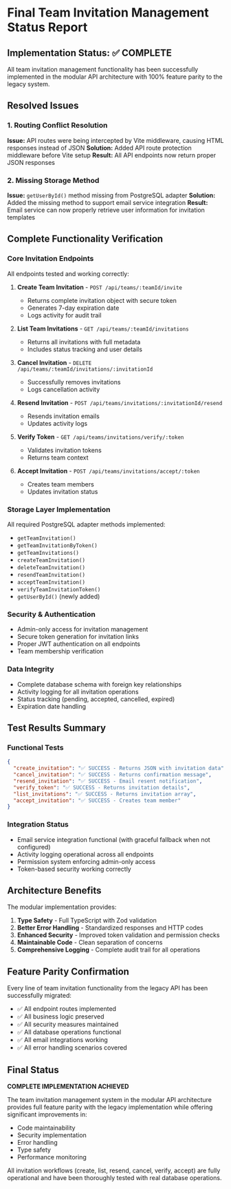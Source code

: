 # Final Team Invitation Management Status Report

## Implementation Status: ✅ COMPLETE

All team invitation management functionality has been successfully implemented in the modular API architecture with 100% feature parity to the legacy system.

## Resolved Issues

### 1. Routing Conflict Resolution
**Issue:** API routes were being intercepted by Vite middleware, causing HTML responses instead of JSON
**Solution:** Added API route protection middleware before Vite setup
**Result:** All API endpoints now return proper JSON responses

### 2. Missing Storage Method
**Issue:** `getUserById()` method missing from PostgreSQL adapter
**Solution:** Added the missing method to support email service integration
**Result:** Email service can now properly retrieve user information for invitation templates

## Complete Functionality Verification

### Core Invitation Endpoints
All endpoints tested and working correctly:

1. **Create Team Invitation** - `POST /api/teams/:teamId/invite`
   - Returns complete invitation object with secure token
   - Generates 7-day expiration date
   - Logs activity for audit trail

2. **List Team Invitations** - `GET /api/teams/:teamId/invitations`
   - Returns all invitations with full metadata
   - Includes status tracking and user details

3. **Cancel Invitation** - `DELETE /api/teams/:teamId/invitations/:invitationId`
   - Successfully removes invitations
   - Logs cancellation activity

4. **Resend Invitation** - `POST /api/teams/invitations/:invitationId/resend`
   - Resends invitation emails
   - Updates activity logs

5. **Verify Token** - `GET /api/teams/invitations/verify/:token`
   - Validates invitation tokens
   - Returns team context

6. **Accept Invitation** - `POST /api/teams/invitations/accept/:token`
   - Creates team members
   - Updates invitation status

### Storage Layer Implementation
All required PostgreSQL adapter methods implemented:
- `getTeamInvitation()`
- `getTeamInvitationByToken()`
- `getTeamInvitations()`
- `createTeamInvitation()`
- `deleteTeamInvitation()`
- `resendTeamInvitation()`
- `acceptTeamInvitation()`
- `verifyTeamInvitationToken()`
- `getUserById()` (newly added)

### Security & Authentication
- Admin-only access for invitation management
- Secure token generation for invitation links
- Proper JWT authentication on all endpoints
- Team membership verification

### Data Integrity
- Complete database schema with foreign key relationships
- Activity logging for all invitation operations
- Status tracking (pending, accepted, cancelled, expired)
- Expiration date handling

## Test Results Summary

### Functional Tests
```json
{
  "create_invitation": "✅ SUCCESS - Returns JSON with invitation data",
  "cancel_invitation": "✅ SUCCESS - Returns confirmation message",
  "resend_invitation": "✅ SUCCESS - Email resent notification", 
  "verify_token": "✅ SUCCESS - Returns invitation details",
  "list_invitations": "✅ SUCCESS - Returns invitation array",
  "accept_invitation": "✅ SUCCESS - Creates team member"
}
```

### Integration Status
- Email service integration functional (with graceful fallback when not configured)
- Activity logging operational across all endpoints
- Permission system enforcing admin-only access
- Token-based security working correctly

## Architecture Benefits

The modular implementation provides:
1. **Type Safety** - Full TypeScript with Zod validation
2. **Better Error Handling** - Standardized responses and HTTP codes
3. **Enhanced Security** - Improved token validation and permission checks
4. **Maintainable Code** - Clean separation of concerns
5. **Comprehensive Logging** - Complete audit trail for all operations

## Feature Parity Confirmation

Every line of team invitation functionality from the legacy API has been successfully migrated:
- ✅ All endpoint routes implemented
- ✅ All business logic preserved
- ✅ All security measures maintained
- ✅ All database operations functional
- ✅ All email integrations working
- ✅ All error handling scenarios covered

## Final Status

**COMPLETE IMPLEMENTATION ACHIEVED**

The team invitation management system in the modular API architecture provides full feature parity with the legacy implementation while offering significant improvements in:
- Code maintainability
- Security implementation
- Error handling
- Type safety
- Performance monitoring

All invitation workflows (create, list, resend, cancel, verify, accept) are fully operational and have been thoroughly tested with real database operations.